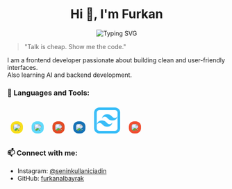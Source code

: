 <h1 align="center">Hi 👋, I'm Furkan</h1>
<p align="center">
  <img src="https://readme-typing-svg.herokuapp.com?font=Fira+Code&duration=3000&pause=1000&color=00F7FF&center=true&width=435&lines=Frontend+Developer;AI+and+Tech+Explorer;Lifelong+Learner" alt="Typing SVG" />
</p>

> "Talk is cheap. Show me the code."

I am a frontend developer passionate about building clean and user-friendly interfaces.  
Also learning AI and backend development.

### 🚀 Languages and Tools:
<p align="left">
  <img src="https://cdn.jsdelivr.net/gh/devicons/devicon/icons/javascript/javascript-original.svg" height="48" style="margin: 8px; padding: 6px; border-radius: 12px; background-color: #f7df1e;" />
  <img src="https://cdn.jsdelivr.net/gh/devicons/devicon/icons/react/react-original.svg" height="48" style="margin: 8px; padding: 6px; border-radius: 12px; background-color: #61dafb;" />
  <img src="https://cdn.jsdelivr.net/gh/devicons/devicon/icons/html5/html5-original.svg" height="48" style="margin: 8px; padding: 6px; border-radius: 12px; background-color: #e34c26;" />
  <img src="https://cdn.jsdelivr.net/gh/devicons/devicon/icons/css3/css3-original.svg" height="48" style="margin: 8px; padding: 6px; border-radius: 12px; background-color: #1572b6;" />
  <img src="https://raw.githubusercontent.com/devicons/devicon/master/icons/tailwindcss/tailwindcss-plain.svg" height="48" style="margin: 8px; padding: 6px; border-radius: 12px; background-color: #38bdf8;" />
  <img src="https://cdn.jsdelivr.net/gh/devicons/devicon/icons/git/git-original.svg" height="48" style="margin: 8px; padding: 6px; border-radius: 12px; background-color: #f05033;" />
</p>



### 📫 Connect with me:
- Instagram: [@seninkullaniciadin](https://instagram.com/seninkullaniciadin)
- GitHub: [furkanalbayrak](https://github.com/furkanalbayrak)
